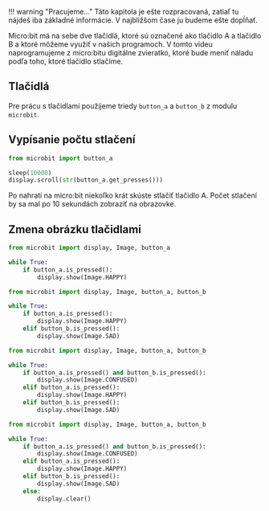 !!! warning "Pracujeme..."
    Táto kapitola je ešte rozpracovaná, zatiaľ tu nájdeš iba základné informácie. V najbližšom čase ju budeme ešte dopĺňať.

Micro:bit má na sebe dve tlačidlá, ktoré sú označené ako tlačidlo A a tlačidlo B a ktoré môžeme využiť v našich programoch. V tomto videu naprogramujeme z micro:bitu digitálne zvieratko, ktoré bude meniť náladu podľa toho, ktoré tlačidlo stlačíme.

## Tlačidlá
Pre prácu s tlačidlami použijeme triedy ``button_a`` a ``button_b`` z modulu ``microbit``.


## Vypísanie počtu stlačení

```python
from microbit import button_a

sleep(10000)
display.scroll(str(button_a.get_presses()))
```

Po nahratí na micro:bit niekoľko krát skúste stlačiť tlačidlo A. Počet stlačení by sa mal po 10 sekundách zobraziť na obrazovke.

## Zmena obrázku tlačidlami

```python
from microbit import display, Image, button_a

while True:
    if button_a.is_pressed():
        display.show(Image.HAPPY)
```

```python
from microbit import display, Image, button_a, button_b

while True:
    if button_a.is_pressed():
        display.show(Image.HAPPY)
    elif button_b.is_pressed():
    	display.show(Image.SAD)
```

```python
from microbit import display, Image, button_a, button_b

while True:
	if button_a.is_pressed() and button_b.is_pressed():
		display.show(Image.CONFUSED)
    elif button_a.is_pressed():
        display.show(Image.HAPPY)
    elif button_b.is_pressed():
    	display.show(Image.SAD)

```

```python
from microbit import display, Image, button_a, button_b

while True:
	if button_a.is_pressed() and button_b.is_pressed():
		display.show(Image.CONFUSED)
    elif button_a.is_pressed():
        display.show(Image.HAPPY)
    elif button_b.is_pressed():
    	display.show(Image.SAD)
    else:
    	display.clear()

```